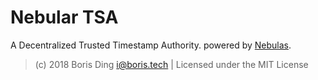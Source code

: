 # Nebular TSA

A Decentralized Trusted Timestamp Authority. powered by [Nebulas](https://nebulas.io/).

 > (c) 2018 Boris Ding [i@boris.tech](mailto:i@boris.tech) | Licensed under the MIT License
